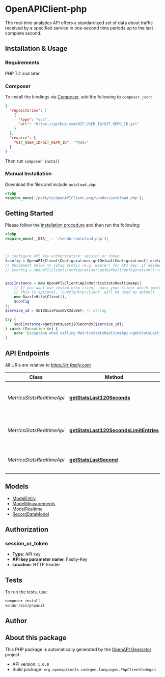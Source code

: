 # OpenAPIClient-php

The real-time analytics API offers a standardized set of data about traffic received by a specified service in one-second time periods up to the last complete second.


## Installation & Usage

### Requirements

PHP 7.2 and later.

### Composer

To install the bindings via [Composer](https://getcomposer.org/), add the following to `composer.json`:

```json
{
  "repositories": [
    {
      "type": "vcs",
      "url": "https://github.com/GIT_USER_ID/GIT_REPO_ID.git"
    }
  ],
  "require": {
    "GIT_USER_ID/GIT_REPO_ID": "*@dev"
  }
}
```

Then run `composer install`

### Manual Installation

Download the files and include `autoload.php`:

```php
<?php
require_once('/path/to/OpenAPIClient-php/vendor/autoload.php');
```

## Getting Started

Please follow the [installation procedure](#installation--usage) and then run the following:

```php
<?php
require_once(__DIR__ . '/vendor/autoload.php');



// Configure API key authorization: session_or_token
$config = OpenAPI\Client\Configuration::getDefaultConfiguration()->setApiKey('Fastly-Key', 'YOUR_API_KEY');
// Uncomment below to setup prefix (e.g. Bearer) for API key, if needed
// $config = OpenAPI\Client\Configuration::getDefaultConfiguration()->setApiKeyPrefix('Fastly-Key', 'Bearer');


$apiInstance = new OpenAPI\Client\Api\MetricsStatsRealtimeApi(
    // If you want use custom http client, pass your client which implements `GuzzleHttp\ClientInterface`.
    // This is optional, `GuzzleHttp\Client` will be used as default.
    new GuzzleHttp\Client(),
    $config
);
$service_id = SU1Z0isxPaozGVKXdv0eY; // string

try {
    $apiInstance->getStatsLast120Seconds($service_id);
} catch (Exception $e) {
    echo 'Exception when calling MetricsStatsRealtimeApi->getStatsLast120Seconds: ', $e->getMessage(), PHP_EOL;
}

```

## API Endpoints

All URIs are relative to *https://rt.fastly.com*

Class | Method | HTTP request | Description
------------ | ------------- | ------------- | -------------
*MetricsStatsRealtimeApi* | [**getStatsLast120Seconds**](docs/Api/MetricsStatsRealtimeApi.md#getstatslast120seconds) | **GET** /v1/channel/{service_id}/ts/h | Get real-time data for the last 120 seconds
*MetricsStatsRealtimeApi* | [**getStatsLast120SecondsLimitEntries**](docs/Api/MetricsStatsRealtimeApi.md#getstatslast120secondslimitentries) | **GET** /v1/channel/{service_id}/ts/h/limit/{max_entries} | Get a limited number of real-time data entries
*MetricsStatsRealtimeApi* | [**getStatsLastSecond**](docs/Api/MetricsStatsRealtimeApi.md#getstatslastsecond) | **GET** /v1/channel/{service_id}/ts/{timestamp_in_seconds} | Get real-time data for the last second

## Models

- [ModelEntry](docs/Model/ModelEntry.md)
- [ModelMeasurements](docs/Model/ModelMeasurements.md)
- [ModelRealtime](docs/Model/ModelRealtime.md)
- [RecordDataModel](docs/Model/RecordDataModel.md)

## Authorization

### session_or_token

- **Type**: API key
- **API key parameter name**: Fastly-Key
- **Location**: HTTP header


## Tests

To run the tests, use:

```bash
composer install
vendor/bin/phpunit
```

## Author



## About this package

This PHP package is automatically generated by the [OpenAPI Generator](https://openapi-generator.tech) project:

- API version: `1.0.0`
- Build package: `org.openapitools.codegen.languages.PhpClientCodegen`
